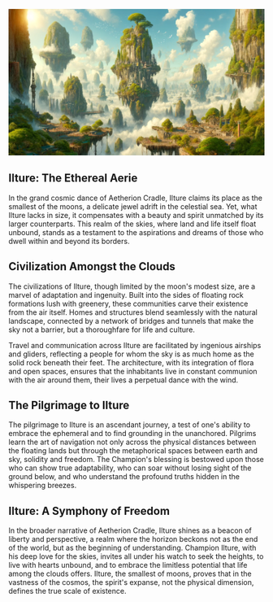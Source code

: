 ![Ilture](../assets/images/moons/ilture/moon_ilture.webp)

## Ilture: The Ethereal Aerie

In the grand cosmic dance of Aetherion Cradle, Ilture claims its place as the smallest of the moons, a delicate jewel
adrift in the celestial sea. Yet, what Ilture lacks in size, it compensates with a beauty and spirit unmatched by its
larger counterparts. This realm of the skies, where land and life itself float unbound, stands as a testament to the
aspirations and dreams of those who dwell within and beyond its borders.

## Civilization Amongst the Clouds

The civilizations of Ilture, though limited by the moon's modest size, are a marvel of adaptation and ingenuity. Built
into the sides of floating rock formations lush with greenery, these communities carve their existence from the air
itself. Homes and structures blend seamlessly with the natural landscape, connected by a network of bridges and tunnels
that make the sky not a barrier, but a thoroughfare for life and culture.

Travel and communication across Ilture are facilitated by ingenious airships and gliders, reflecting a people for whom
the sky is as much home as the solid rock beneath their feet. The architecture, with its integration of flora and open
spaces, ensures that the inhabitants live in constant communion with the air around them, their lives a perpetual dance
with the wind.

## The Pilgrimage to Ilture

The pilgrimage to Ilture is an ascendant journey, a test of one's ability to embrace the ephemeral and to find grounding
in the unanchored. Pilgrims learn the art of navigation not only across the physical distances between the floating
lands but through the metaphorical spaces between earth and sky, solidity and freedom. The Champion's blessing is
bestowed upon those who can show true adaptability, who can soar without losing sight of the ground below, and who
understand the profound truths hidden in the whispering breezes.

## Ilture: A Symphony of Freedom

In the broader narrative of Aetherion Cradle, Ilture shines as a beacon of liberty and perspective, a realm where the
horizon beckons not as the end of the world, but as the beginning of understanding. Champion Ilture, with his deep love
for the skies, invites all under his watch to seek the heights, to live with hearts unbound, and to embrace the
limitless potential that life among the clouds offers. Ilture, the smallest of moons, proves that in the vastness of the
cosmos, the spirit's expanse, not the physical dimension, defines the true scale of existence.
